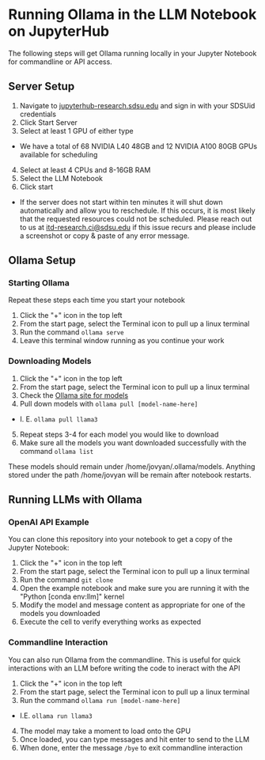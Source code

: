 # Running Ollama in the LLM Notebook on JupyterHub
The following steps will get Ollama running locally in your Jupyter Notebook for commandline or API access.

## Server Setup
1. Navigate to [jupyterhub-research.sdsu.edu](jupyterhub-research.sdsu.edu) and sign in with your SDSUid credentials
2. Click Start Server
3. Select at least 1 GPU of either type
  -  We have a total of 68 NVIDIA L40 48GB and 12 NVIDIA A100 80GB GPUs available for scheduling
4. Select at least 4 CPUs and 8-16GB RAM
5. Select the LLM Notebook
6. Click start
  - If the server does not start within ten minutes it will shut down automatically and allow you to reschedule. If this occurs, it is most likely that the requested resources could not be scheduled. Please reach out to us at itd-research.ci@sdsu.edu if this issue recurs and please include a screenshot or copy & paste of any error message.

## Ollama Setup

### Starting Ollama
Repeat these steps each time you start your notebook
1. Click the "+" icon in the top left
2. From the start page, select the Terminal icon to pull up a linux terminal
3. Run the command `ollama serve`
4. Leave this terminal window running as you continue your work

### Downloading Models
1. Click the "+" icon in the top left
2. From the start page, select the Terminal icon to pull up a linux terminal
3. Check the [Ollama site for models](https://ollama.com/library)
4. Pull down models with `ollama pull [model-name-here]`
  - I. E. `ollama pull llama3`
5. Repeat steps 3-4 for each model you would like to download
6. Make sure all the models you want downloaded successfully with the command `ollama list`

These models should remain under /home/jovyan/.ollama/models. Anything stored under the path /home/jovyan will be remain after notebook restarts.

## Running LLMs with Ollama

### OpenAI API Example
You can clone this repository into your notebook to get a copy of the Jupyter Notebook:
1. Click the "+" icon in the top left
2. From the start page, select the Terminal icon to pull up a linux terminal
3. Run the command `git clone `
4. Open the example notebook and make sure you are running it with the "Python \[conda env:llm\]" kernel
5. Modify the model and message content as appropriate for one of the models you downloaded
6. Execute the cell to verify everything works as expected

### Commandline Interaction
You can also run Ollama from the commandline. This is useful for quick interactions with an LLM before writing the code to ineract with the API
1. Click the "+" icon in the top left
2. From the start page, select the Terminal icon to pull up a linux terminal
3. Run the command `ollama run [model-name-here]`
  - I.E. `ollama run llama3`
4. The model may take a moment to load onto the GPU
5. Once loaded, you can type messages and hit enter to send to the LLM
5. When done, enter the message `/bye` to exit commandline interaction
